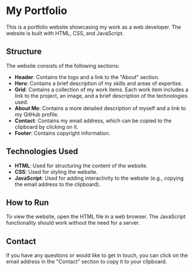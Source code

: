 # My Portfolio

This is a portfolio website showcasing my work as a web developer. The website is built with HTML, CSS, and JavaScript.

## Structure

The website consists of the following sections:

- **Header**: Contains the logo and a link to the "About" section.
- **Hero**: Contains a brief description of my skills and areas of expertise.
- **Grid**: Contains a collection of my work items. Each work item includes a link to the project, an image, and a brief description of the technologies used.
- **About Me**: Contains a more detailed description of myself and a link to my GitHub profile.
- **Contact**: Contains my email address, which can be copied to the clipboard by clicking on it.
- **Footer**: Contains copyright information.

## Technologies Used

- **HTML**: Used for structuring the content of the website.
- **CSS**: Used for styling the website.
- **JavaScript**: Used for adding interactivity to the website (e.g., copying the email address to the clipboard).

## How to Run

To view the website, open the HTML file in a web browser. The JavaScript functionality should work without the need for a server.

## Contact

If you have any questions or would like to get in touch, you can click on the email address in the "Contact" section to copy it to your clipboard.